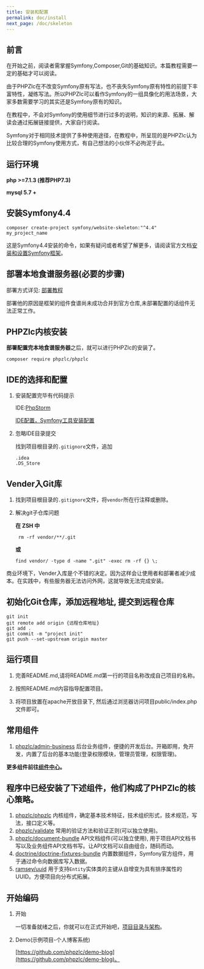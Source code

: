 ```yaml
---
title: 安装和配置
permalink: doc/install
next_page: /doc/skeleton
---
```


## 前言

在开始之前，阅读者需掌握Symfony,Composer,Git的基础知识。本篇教程需要一定的基础才可以阅读。

由于PHPZlc在不改变Symfony原有写法，也不丧失Symfony原有特性的前提下丰富特性，凝练写法。所以PHPZlc可以看作Symfony的一组具像化的用法场景，大家多数需要学习的其实还是Symfony原有的知识。

在教程中，不会对Symfony的使用细节进行过多的说明，知识的来源、拓展、解读会通过拓展链接提供，大家自行阅读。

Symfony对于相同技术提供了多种使用途径，在教程中，所呈现的是PHPZlc认为比较合理的Symfony使用方式，有自己想法的小伙伴不必拘泥于此。

## 运行环境

**php >=7.1.3 (推荐PHP7.3)**

**mysql 5.7 +**

## 安装Symfony4.4

```shell
composer create-project symfony/website-skeleton:"^4.4" my_project_name
```

这是Symfony4.4安装的命令，如果有疑问或者希望了解更多，请阅读官方文档[安装和设置Symfony框架](https://symfony.com/doc/4.4/setup.html)。

## 部署本地食谱服务器(必要的步骤)

部署方式详见: [部署教程](/doc/symfony-flex)

部署他的原因是框架的组件食谱尚未成功合并到官方仓库,未部署配置的话组件无法正常工作。

## PHPZlc内核安装

**部署配置完本地食谱服务器**之后，就可以进行PHPZlc的安装了。

```shell
composer require phpzlc/phpzlc
```

## IDE的选择和配置

1. 安装配置完毕有代码提示

    IDE:[PhpStorm](https://www.jetbrains.com/phpstorm/)

    [IDE配置，Symfony工具安装配置](https://www.jetbrains.com/help/phpstorm/symfony-support.html?_ga=2.242917706.978522081.1607327290-133517331.1605767311#enabling-the-symfony-plugin-for)

2. 忽略IDE目录提交

    找到项目根目录的`.gitignore`文件，追加

    ```text
    .idea
    .DS_Store
    ```
   
## Vender入Git库   

1. 找到项目根目录的`.gitignore`文件，将`vendor`所在行注释或删除。

2. 解决git子仓库问题

    **在 ZSH 中**
    
    ```shell
     rm -rf vendor/**/.git
    ```
    **或**
    
    ```shell
    find vendor/ -type d -name ".git" -exec rm -rf {} \;
    ```

商业环境下，Vender入库是个不错的决定。因为这样会让使用者和部署者减少成本。在实践中，有些服务器无法访问外网，这就导致无法完成安装。  

## 初始化Git仓库，添加远程地址, 提交到远程仓库

```shell
git init
git remote add origin {远程仓库地址}
git add .
git commit -m "project init"
git push --set-upstream origin master
```

## 运行项目

1. 完善README.md,请将README.md第一行的项目名称改成自己项目的名称。

2. 按照README.md内容指导配置项目。

3. 将项目放置在apache开放目录下, 然后通过浏览器访问项目public/index.php文件即可。

## 常用组件

1. [phpzlc/admin-business](https://github.com/phpzlc/admin-business) 后台业务组件，便捷的开发后台。开箱即用，免开发，内置了后台的基本功能(登录权限模块，管理员管理，权限管理)。

**更多组件前往[组件中心](/module/)。**

## 程序中已经安装了下述组件，他们构成了PHPZlc的核心策略。

1. [phpzlc/phpzlc](https://github.com/phpzlc/phpzlc) 内核组件，确定基本技术特征，技术组织形式，技术规范，写法，接口定义等。
2. [phpzlc/validate](https://github.com/phpzlc/validate) 常用的验证方法和验证正则(可以独立使用)。
3. [phpzlc/document-bundle](https://github.com/phpzlc/document-bundle) API文档组件(可以独立使用), 用于项目API文档书写以及业务组件API文档书写。让API文档可以自由组合，随码而动。
4. [doctrine/doctrine-fixtures-bundle](https://github.com/doctrine/DoctrineFixturesBundle) 内置数据组件，Symfony官方组件，用于通过命令向数据库写入数据。
5. [ramsey/uuid](https://github.com/ramsey/uuid) 用于支持`Entity`实体类的主键从自增变为具有排序属性的UUID。方便项目向分布式拓展。

## 开始编码

1. 开始

    一切准备就绪之后，你就可以在正式开始吧，[项目目录与架构](/doc/skeleton)。

2. Demo(示例项目-个人博客系统)

    [https://github.com/phpzlc/demo-blog](https://github.com/phpzlc/demo-blog)。



    
  
